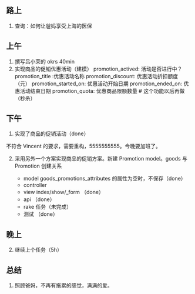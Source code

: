 ## 路上

1. 查询：如何让爸妈享受上海的医保

## 上午

1. 撰写吕小荣的 okrs 40min
2. 实现商品的促销优惠活动（建模）
    promotion_actived: 活动是否进行中？
    promotion_title :优惠活动名称
    promotion_discount: 优惠活动折扣额度（元）
    promotion_started_on: 优惠活动开始日期
    promotion_ended_on: 优惠活动结束日期
    promotion_quota: 优惠商品限额数量 # 这个功能以后再做（秒杀）

## 下午 

1. 实现了商品的促销活动（done）

不符合 Vincent 的要求，需要重构，5555555555。今晚要加班了。


2. 采用另外一个方案实现商品的促销方案。新建 Promotion model。goods 与 Promotion 创建关系

    * model goods_promotions_attributes 的属性为空时，不保存（done）
    * controller
    * view index/show/_form （done）
    * api （done）
    * rake 任务（未完成）
    * 测试 （done） 


## 晚上

2. 继续上个任务（5h）


## 总结

1. 照顾爸妈，不再有拖累的感觉，满满的爱。

